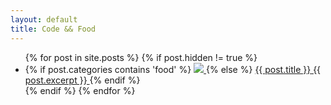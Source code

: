 ```yaml
---
layout: default
title: Code && Food
---
```

<ul class="posts">
{% for post in site.posts %}
  {% if post.hidden != true %}
  <li data-post="scroll-in-view" class="post {{post.categories}}">
  	{% if post.categories contains 'food' %}
  	<a href="{{ post.url }}">
	  	<img src="{{post.image}}" />
	  </a>
		{% else %}
    <a href="{{ post.url }}">
      <span>{{ post.title }}</span>
      <!-- <span class="meta h4 b">{{ post.date | date: "%A %-d %B %Y" }}</span> -->
      {{ post.excerpt }}
    </a>
    {% endif %}
  </li>
  {% endif %}
{% endfor %}
</ul>
